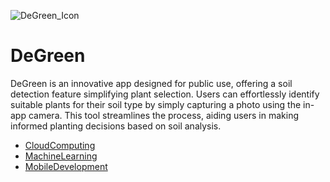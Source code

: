 ![DeGreen_Icon](https://github.com/Elephantwanttofly/Degreen/assets/89914435/9cb685fd-de0b-4878-93e4-a6f219608ebb)
</br >
# **DeGreen**
DeGreen is an innovative app designed for public use, offering a soil detection feature simplifying plant selection. Users can effortlessly identify suitable plants for their soil type by simply capturing a photo using the in-app camera. This tool streamlines the process, aiding users in making informed planting decisions based on soil analysis.
</br>
* [CloudComputing](https://github.com/Elephantwanttofly/Degreen/tree/main/CloudComputing)
* [MachineLearning](https://github.com/Elephantwanttofly/Degreen/tree/main/MachineLearning)
* [MobileDevelopment](https://github.com/Elephantwanttofly/Degreen/tree/main/MobileDevelopment)
